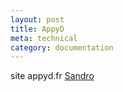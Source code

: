 ```yaml
---
layout: post
title: AppyD
meta: technical
category: documentation
---
```

site appyd.fr
[Sandro](</Symbaroum/sandro.md>)